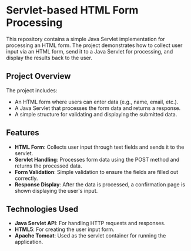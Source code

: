 # Servlet-based HTML Form Processing

This repository contains a simple Java Servlet implementation for processing an HTML form. The project demonstrates how to collect user input via an HTML form, send it to a Java Servlet for processing, and display the results back to the user.

## Project Overview

The project includes:
- An HTML form where users can enter data (e.g., name, email, etc.).
- A Java Servlet that processes the form data and returns a response.
- A simple structure for validating and displaying the submitted data.

## Features

- **HTML Form**: Collects user input through text fields and sends it to the servlet.
- **Servlet Handling**: Processes form data using the POST method and returns the processed data.
- **Form Validation**: Simple validation to ensure the fields are filled out correctly.
- **Response Display**: After the data is processed, a confirmation page is shown displaying the user's input.

## Technologies Used

- **Java Servlet API**: For handling HTTP requests and responses.
- **HTML5**: For creating the user input form.
- **Apache Tomcat**: Used as the servlet container for running the application.



